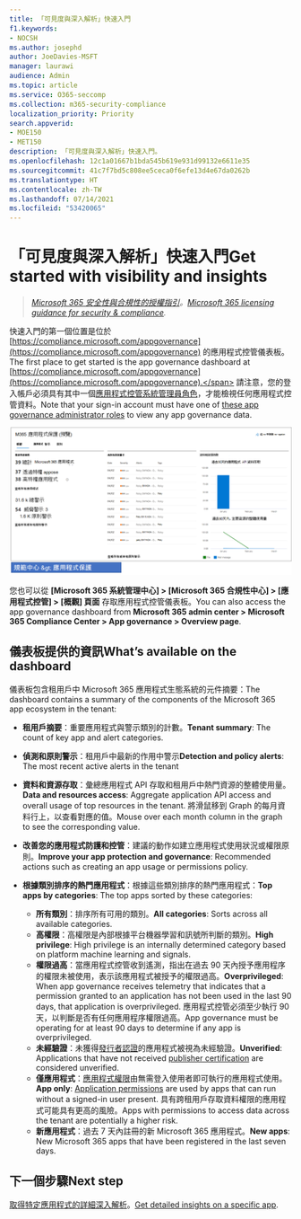 ```yaml
---
title: 「可見度與深入解析」快速入門
f1.keywords:
- NOCSH
ms.author: josephd
author: JoeDavies-MSFT
manager: laurawi
audience: Admin
ms.topic: article
ms.service: O365-seccomp
ms.collection: m365-security-compliance
localization_priority: Priority
search.appverid:
- MOE150
- MET150
description: 「可見度與深入解析」快速入門。
ms.openlocfilehash: 12c1a01667b1bda545b619e931d99132e6611e35
ms.sourcegitcommit: 41c7f7bd5c808ee5ceca0f6efe13d4e67da0262b
ms.translationtype: HT
ms.contentlocale: zh-TW
ms.lasthandoff: 07/14/2021
ms.locfileid: "53420065"
---
```

# <a name="get-started-with-visibility-and-insights"></a><span data-ttu-id="f8a6f-103">「可見度與深入解析」快速入門</span><span class="sxs-lookup"><span data-stu-id="f8a6f-103">Get started with visibility and insights</span></span>

><span data-ttu-id="f8a6f-104">*[Microsoft 365 安全性與合規性的授權指引](https://aka.ms/ComplianceSD)。*</span><span class="sxs-lookup"><span data-stu-id="f8a6f-104">*[Microsoft 365 licensing guidance for security & compliance](https://aka.ms/ComplianceSD).*</span></span>

<span data-ttu-id="f8a6f-105">快速入門的第一個位置是位於 [https://compliance.microsoft.com/appgovernance](https://compliance.microsoft.com/appgovernance) 的應用程式控管儀表板。</span><span class="sxs-lookup"><span data-stu-id="f8a6f-105">The first place to get started is the app governance dashboard at [https://compliance.microsoft.com/appgovernance](https://compliance.microsoft.com/appgovernance).</span></span> <span data-ttu-id="f8a6f-106">請注意，您的登入帳戶必須具有其中一個[應用程式控管系統管理員角色](app-governance-get-started.md#administrator-roles)，才能檢視任何應用程式控管資料。</span><span class="sxs-lookup"><span data-stu-id="f8a6f-106">Note that your sign-in account must have one of [these app governance administrator roles](app-governance-get-started.md#administrator-roles) to view any app governance data.</span></span>

![Microsoft 365 合規性中心的應用程式控管概觀頁面](..\media\manage-app-protection-governance\mapg-cc-overview.png)

<span data-ttu-id="f8a6f-108">您也可以從 **[Microsoft 365 系統管理中心] > [Microsoft 365 合規性中心] > [應用程式控管] > [概觀] 頁面** 存取應用程式控管儀表板。</span><span class="sxs-lookup"><span data-stu-id="f8a6f-108">You can also access the app governance dashboard from **Microsoft 365 admin center > Microsoft 365 Compliance Center > App governance > Overview page**.</span></span>

## <a name="whats-available-on-the-dashboard"></a><span data-ttu-id="f8a6f-109">儀表板提供的資訊</span><span class="sxs-lookup"><span data-stu-id="f8a6f-109">What’s available on the dashboard</span></span>

<span data-ttu-id="f8a6f-110">儀表板包含租用戶中 Microsoft 365 應用程式生態系統的元件摘要：</span><span class="sxs-lookup"><span data-stu-id="f8a6f-110">The dashboard contains a summary of the components of the Microsoft 365 app ecosystem in the tenant:</span></span>

- <span data-ttu-id="f8a6f-111">**租用戶摘要**：重要應用程式與警示類別的計數。</span><span class="sxs-lookup"><span data-stu-id="f8a6f-111">**Tenant summary**: The count of key app and alert categories.</span></span>
- <span data-ttu-id="f8a6f-112">**偵測和原則警示**：租用戶中最新的作用中警示</span><span class="sxs-lookup"><span data-stu-id="f8a6f-112">**Detection and policy alerts**: The most recent active alerts in the tenant</span></span>
- <span data-ttu-id="f8a6f-113">**資料和資源存取**：彙總應用程式 API 存取和租用戶中熱門資源的整體使用量。</span><span class="sxs-lookup"><span data-stu-id="f8a6f-113">**Data and resources access**: Aggregate application API access and overall usage of top resources in the tenant.</span></span> <span data-ttu-id="f8a6f-114">將滑鼠移到 Graph 的每月資料行上，以查看對應的值。</span><span class="sxs-lookup"><span data-stu-id="f8a6f-114">Mouse over each month column in the graph to see the corresponding value.</span></span>
- <span data-ttu-id="f8a6f-115">**改善您的應用程式防護和控管**：建議的動作如建立應用程式使用狀況或權限原則。</span><span class="sxs-lookup"><span data-stu-id="f8a6f-115">**Improve your app protection and governance**: Recommended actions such as creating an app usage or permissions policy.</span></span>
- <span data-ttu-id="f8a6f-116">**根據類別排序的熱門應用程式**：根據這些類別排序的熱門應用程式：</span><span class="sxs-lookup"><span data-stu-id="f8a6f-116">**Top apps by categories**: The top apps sorted by these categories:</span></span>
  
  - <span data-ttu-id="f8a6f-117">**所有類別**：排序所有可用的類別。</span><span class="sxs-lookup"><span data-stu-id="f8a6f-117">**All categories**: Sorts across all available categories.</span></span>
  - <span data-ttu-id="f8a6f-118">**高權限**：高權限是內部根據平台機器學習和訊號所判斷的類別。</span><span class="sxs-lookup"><span data-stu-id="f8a6f-118">**High privilege**: High privilege is an internally determined category based on platform machine learning and signals.</span></span>
  - <span data-ttu-id="f8a6f-119">**權限過高**：當應用程式控管收到遙測，指出在過去 90 天內授予應用程序的權限未被使用，表示該應用程式被授予的權限過高。</span><span class="sxs-lookup"><span data-stu-id="f8a6f-119">**Overprivileged**: When app governance receives telemetry that indicates that a permission granted to an application has not been used in the last 90 days, that application is overprivileged.</span></span> <span data-ttu-id="f8a6f-120">應用程式控管必須至少執行 90 天，以判斷是否有任何應用程序權限過高。</span><span class="sxs-lookup"><span data-stu-id="f8a6f-120">App governance must be operating for at least 90 days to determine if any app is overprivileged.</span></span>  
  - <span data-ttu-id="f8a6f-121">**未經驗證**：未獲得[發行者認證](https://docs.microsoft.com/azure/active-directory/develop/publisher-verification-overview)的應用程式被視為未經驗證。</span><span class="sxs-lookup"><span data-stu-id="f8a6f-121">**Unverified**: Applications that have not received [publisher certification](https://docs.microsoft.com/azure/active-directory/develop/publisher-verification-overview) are considered unverified.</span></span>
  - <span data-ttu-id="f8a6f-122">**僅應用程式**：[應用程式權限](https://docs.microsoft.com/azure/active-directory/develop/v2-permissions-and-consent#permission-types)由無需登入使用者即可執行的應用程式使用。</span><span class="sxs-lookup"><span data-stu-id="f8a6f-122">**App only**: [Application permissions](https://docs.microsoft.com/azure/active-directory/develop/v2-permissions-and-consent#permission-types) are used by apps that can run without a signed-in user present.</span></span> <span data-ttu-id="f8a6f-123">具有跨租用戶存取資料權限的應用程式可能具有更高的風險。</span><span class="sxs-lookup"><span data-stu-id="f8a6f-123">Apps with permissions to access data across the tenant are potentially a higher risk.</span></span>
  - <span data-ttu-id="f8a6f-124">**新應用程式**：過去 7 天內註冊的新 Microsoft 365 應用程式。</span><span class="sxs-lookup"><span data-stu-id="f8a6f-124">**New apps**: New Microsoft 365 apps that have been registered in the last seven days.</span></span>  

## <a name="next-step"></a><span data-ttu-id="f8a6f-125">下一個步驟</span><span class="sxs-lookup"><span data-stu-id="f8a6f-125">Next step</span></span>

<span data-ttu-id="f8a6f-126">[取得特定應用程式的詳細深入解析](app-governance-visibility-insights-view-apps.md)。</span><span class="sxs-lookup"><span data-stu-id="f8a6f-126">[Get detailed insights on a specific app](app-governance-visibility-insights-view-apps.md).</span></span>
